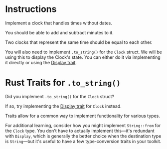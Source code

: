 # Instructions

Implement a clock that handles times without dates.

You should be able to add and subtract minutes to it.

Two clocks that represent the same time should be equal to each other.

You will also need to implement `.to_string()` for the `Clock` struct. We will be using this to display the Clock's state.  You can either do it via implementing it directly or using the [Display trait](https://doc.rust-lang.org/std/fmt/trait.Display.html).

# Rust Traits for `.to_string()`

Did you implement `.to_string()` for the `Clock` struct?

If so, try implementing the
[Display trait](https://doc.rust-lang.org/std/fmt/trait.Display.html) for `Clock` instead.

Traits allow for a common way to implement functionality for various types.

For additional learning, consider how you might implement `String::from` for the `Clock` type.
You don't have to actually implement this—it's redundant with `Display`, which is generally the
better choice when the destination type is `String`—but it's useful to have a few type-conversion
traits in your toolkit.